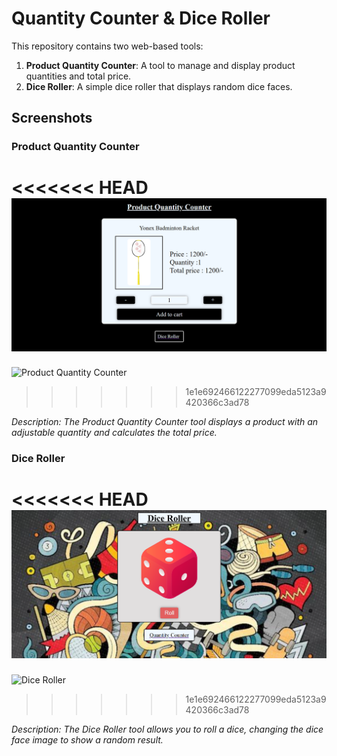 # Quantity Counter & Dice Roller

This repository contains two web-based tools:

1. **Product Quantity Counter**: A tool to manage and display product quantities and total price.
2. **Dice Roller**: A simple dice roller that displays random dice faces.

## Screenshots

### Product Quantity Counter

<<<<<<< HEAD
![Product Quantity Counter](./output%201.png)
=======
![Product Quantity Counter](/output1.png)
>>>>>>> 1e1e692466122277099eda5123a9420366c3ad78

*Description: The Product Quantity Counter tool displays a product with an adjustable quantity and calculates the total price.*

### Dice Roller

<<<<<<< HEAD
![Dice Roller](./output%202.png)
=======
![Dice Roller](/output2.png)
>>>>>>> 1e1e692466122277099eda5123a9420366c3ad78

*Description: The Dice Roller tool allows you to roll a dice, changing the dice face image to show a random result.*
